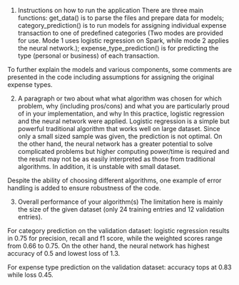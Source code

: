 1. Instructions on how to run the application
There are three main functions: get_data() is to parse the files and prepare data for models; category_prediction() is to run models for assigning individual expense transaction to one of predefined categories (Two modes are provided for use. Mode 1 uses logistic regression on Spark, while mode 2 applies the neural network.); expense_type_prediction() is for predicting the type (personal or business) of each transaction.

To further explain the models and various components, some comments are presented in the code including assumptions for assigning the original expense types.

2. A paragraph or two about what what algorithm was chosen for which problem, why (including pros/cons) and what you are particularly proud of in your implementation, and why
In this practice, logistic regression and the neural network were applied. Logistic regression is a simple but powerful traditional algorithm that works well on large dataset. Since only a small sized sample was given, the prediction is not optimal. On the other hand, the neural network has a greater potential to solve complicated problems but higher computing power/time is required and the result may not be as easily interpreted as those from traditional algorithms. In addition, it is unstable with small dataset.

Despite the ability of choosing different algorithms, one example of error handling is added to ensure robustness of the code.

3. Overall performance of your algorithm(s)
The limitation here is mainly the size of the given dataset (only 24 training entries and 12 validation entries).

For category prediction on the validation dataset: logistic regression results in 0.75 for precision, recall and f1 score, while the weighted scores range from 0.66 to 0.75. On the other hand, the neural network has highest accuracy of 0.5 and lowest loss of 1.3.

For expense type prediction on the validation dataset: accuracy tops at 0.83 while loss 0.45.
